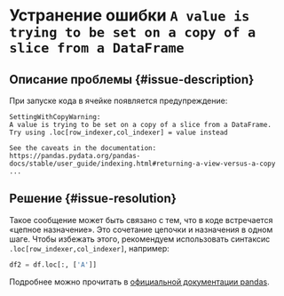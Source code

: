 # Устранение ошибки `A value is trying to be set on a copy of a slice from a DataFrame`


## Описание проблемы {#issue-description}

При запуске кода в ячейке появляется предупреждение: 
```
SettingWithCopyWarning:
A value is trying to be set on a copy of a slice from a DataFrame.
Try using .loc[row_indexer,col_indexer] = value instead

See the caveats in the documentation: https://pandas.pydata.org/pandas-docs/stable/user_guide/indexing.html#returning-a-view-versus-a-copy
...
```

## Решение {#issue-resolution}

Такое сообщение может быть связано с тем, что в коде встречается «цепное назначение». Это сочетание цепочки и назначения в одном шаге. Чтобы избежать этого, рекомендуем использовать синтаксис `.loc[row_indexer,col_indexer]`, например:

```python
df2 = df.loc[:, ['A']]
```

Подробнее можно прочитать в [официальной документации pandas](https://pandas.pydata.org/pandas-docs/stable/user_guide/indexing.html#returning-a-view-versus-a-copy).
